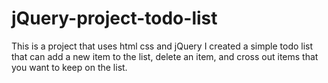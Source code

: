 # jQuery-project-todo-list

This is a project that uses html css and jQuery 
I created a simple todo list that can add a new item to the list, delete an item, and cross out items that you want to keep on the list.
